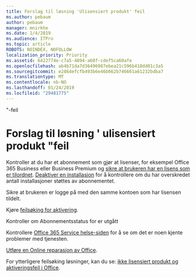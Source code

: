 ```yaml
---
title: Forslag til løsning 'Ulisensiert produkt' feil
ms.author: pebaum
author: pebaum
manager: mnirkhe
ms.date: 1/4/2019
ms.audience: ITPro
ms.topic: article
ROBOTS: NOINDEX, NOFOLLOW
localization_priority: Priority
ms.assetid: 6422774e-c7a5-4894-a60f-cdef5ca60afe
ms.openlocfilehash: ab4b71da7d36496987ebea21c596b418dd81c3a5
ms.sourcegitcommit: e2864efcfb493b6e46b662b746661a61232bdba7
ms.translationtype: MT
ms.contentlocale: nb-NO
ms.lasthandoff: 01/24/2019
ms.locfileid: "29481775"
---
```

"-feil

# <a name="suggestions-for-solving-unlicensed-product-errors"></a>Forslag til løsning ' ulisensiert produkt "feil

Kontroller at du har et abonnement som gjør at lisenser, for eksempel Office 365 Business eller Business Premium og [sikre at brukeren har en lisens som er tilordnet](https://support.office.com/article/997596B5-4173-4627-B915-36ABAC6786DC). [Deaktiver en installasjon](https://support.office.com/article/9b497c85-d0a4-4735-80fa-d3565bc05bd1) for å kontrollere om du har overskredet antall installasjoner støttes av abonnementet. 
  
Sikre at brukeren er logge på med den samme kontoen som har lisensen tildelt.
  
Kjøre [feilsøking for aktivering](https://aka.ms/SARA-OfficeActivation-Alchemy).
  
Kontroller om Abonnementsstatus for er utgått
  
Kontrollere [Office 365 Service helse-siden](https://support.office.com/article/932AD3AD-533C-418A-B938-6E44E8BC33B0) for å se om det er noen kjente problemer med tjenesten. 
  
[Utføre en Online reparasjon av Office](https://support.office.com/Article/7821d4b6-7c1d-4205-aa0e-a6b40c5bb88b).
  
For ytterligere feilsøking løsninger, kan du se: [ikke lisensiert produkt og aktiveringsfeil i Office](https://support.office.com/Article/0d23d3c0-c19c-4b2f-9845-5344fedc4380).
  

